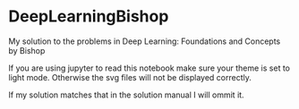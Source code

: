 # DeepLearningBishop
My solution to the problems in Deep Learning: Foundations and Concepts by Bishop

If you are using jupyter to read this notebook make sure your theme is set to light mode. Otherwise the svg files will not be displayed correctly.

If my solution matches that in the solution manual I will ommit it. 
